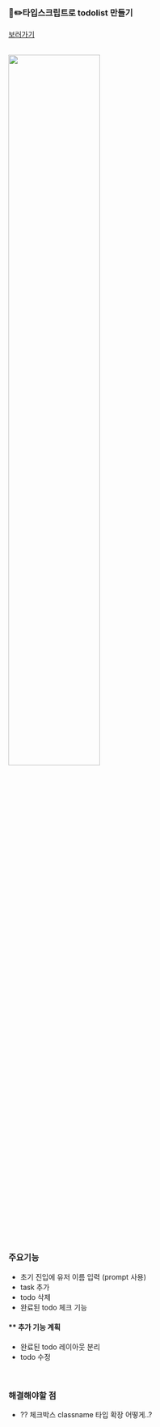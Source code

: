 ### 🤍✏️타입스크립트로 todolist 만들기
[보러가기](https://chae-young.github.io/ts-todolist/)

<br>

<img src="https://user-images.githubusercontent.com/28029685/177471254-fb633cdf-7b10-4401-8713-3e548dbf84d5.png" width="60%">

<br>

### 주요기능
- 초기 진입에 유저 이름 입력 (prompt 사용)
- task 추가
- todo 삭제
- 완료된 todo 체크 기능

#### ** 추가 기능 계획
- 완료된 todo 레이아웃 분리
- todo 수정


<br>

### 해결해야할 점
- ?? 체크박스 classname 타입 확장 어떻게..?

